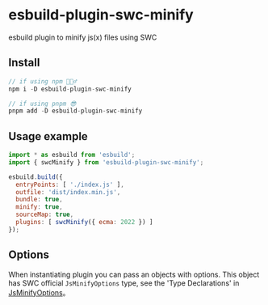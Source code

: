# esbuild-plugin-swc-minify
esbuild plugin to minify js(x) files using SWC

## Install
```js
// if using npm 🤷🏽‍♂️
npm i -D esbuild-plugin-swc-minify

// if using pnpm 😎
pnpm add -D esbuild-plugin-swc-minify
```

## Usage example
```js
import * as esbuild from 'esbuild';
import { swcMinify } from 'esbuild-plugin-swc-minify';

esbuild.build({
  entryPoints: [ './index.js' ],
  outfile: 'dist/index.min.js',
  bundle: true,
  minify: true,
  sourceMap: true,
  plugins: [ swcMinify({ ecma: 2022 }) ]
});
```

## Options
When instantiating plugin you can pass an objects with options. This object has SWC official `JsMinifyOptions` type, see the 'Type Declarations' in [JsMinifyOptions](https://swc.rs/docs/usage/core#minify)。
